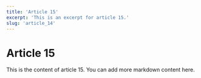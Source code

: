 ```yaml
---
title: 'Article 15'
excerpt: 'This is an excerpt for article 15.'
slug: 'article_14'
---
```


# Article 15

This is the content of article 15. You can add more markdown content here.

